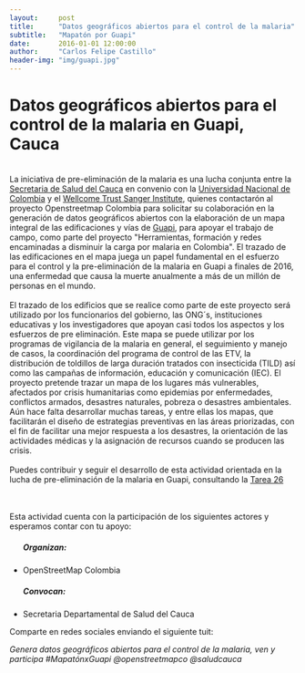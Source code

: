 ```yaml
---
layout:     post
title:      "Datos geográficos abiertos para el control de la malaria"
subtitle:   "Mapatón por Guapi"
date:       2016-01-01 12:00:00
author:     "Carlos Felipe Castillo"
header-img: "img/guapi.jpg"
---
```

<h1>Datos geográficos abiertos para el control de la malaria en Guapi, Cauca</h1>
<br>
La iniciativa de pre-eliminación de la malaria es una lucha conjunta entre la <a href="http://saludcauca.gov.co/">Secretaria de Salud del Cauca</a> en convenio con la <a href="http://unal.edu.co/">Universidad Nacional de Colombia</a> y el <a href="http://www.sanger.ac.uk/">Wellcome Trust Sanger Institute</a>, quienes contactarón al proyecto Openstreetmap Colombia para solicitar su colaboración en la generación de datos geográficos abiertos con la elaboración de un mapa integral de las edificaciones y vías de <a href="http://www.openstreetmap.org/#map=16/2.5718/-77.8900">Guapi</a>, para apoyar el trabajo de campo, como parte del proyecto "Herramientas, formación y redes encaminadas a disminuir la carga por malaria en Colombia". El trazado de las edificaciones en el mapa juega un papel fundamental en el esfuerzo para el control y la pre-eliminación de la malaria en Guapi a finales de 2016, una enfermedad que causa la muerte anualmente a más de un millón de personas en el mundo.
<br>
<br>
El trazado de los edificios que se realice como parte de este proyecto será utilizado por los funcionarios del gobierno, las ONG´s, instituciones educativas y los investigadores que apoyan casi todos los aspectos y los esfuerzos de pre eliminación. Este mapa se puede utilizar por los programas de vigilancia de la malaria en general, el seguimiento y manejo de casos, la coordinación del programa de control de las ETV, la distribución de toldillos de larga duración tratados con insecticida (TILD) así como las campañas de información, educación y comunicación (IEC). El proyecto pretende trazar un mapa de los lugares más vulnerables, afectados por crisis humanitarias como epidemias por enfermedades, conflictos armados, desastres naturales, pobreza o desastres ambientales. Aún hace falta desarrollar muchas tareas, y entre ellas los mapas, que facilitarán el diseño de estrategias preventivas en las áreas priorizadas, con el fin de facilitar una mejor respuesta a los desastres, la orientación de las actividades médicas y la asignación de recursos cuando se producen las crisis. 
<br>
<br>
Puedes contribuir y seguir el desarrollo de esta actividad orientada en la lucha de pre-eliminación de la malaria en Guapi, consultando la <a href="http://tareas.openstreetmap.co/project/26">Tarea 26</a>
<br>
<br></p>
<br>
Esta actividad cuenta con la participación de los siguientes actores y esperamos contar con tu apoyo:</p>
<ul>
	<h5>Organizan:</h5>
	<li>OpenStreetMap Colombia</li>
	<h5>Convocan:</h5>
	<li>Secretaria Departamental de Salud del Cauca</li>
</ul>
<p>Comparte en redes sociales enviando el siguiente tuit:</p>
<em>Genera datos geográficos abiertos para el control de la malaria, ven y participa #MapatónxGuapi @openstreetmapco @saludcauca</em>
